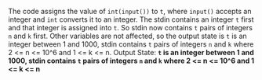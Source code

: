 The code assigns the value of `int(input())` to `t`, where `input()` accepts an integer and `int` converts it to an integer. The stdin contains an integer `t` first and that integer is assigned into `t`. So stdin now contains `t` pairs of integers `n` and `k` first. Other variables are not affected, so the output state is `t` is an integer between 1 and 1000, stdin contains `t` pairs of integers `n` and `k` where 2 <= n <= 10^6 and 1 <= k <= n.
Output State: **`t` is an integer between 1 and 1000, stdin contains `t` pairs of integers `n` and `k` where 2 <= n <= 10^6 and 1 <= k <= n**